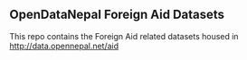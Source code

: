 ## OpenDataNepal Foreign Aid Datasets
This repo contains the Foreign Aid related datasets housed in http://data.opennepal.net/aid